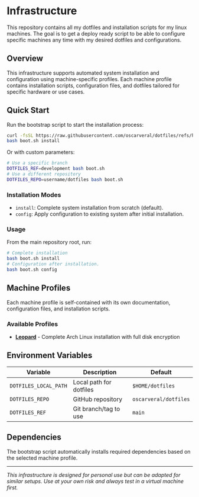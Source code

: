 # Infrastructure

This repository contains all my dotfiles and installation scripts for my linux machines. The goal is to get a
deploy ready script to be able to configure specific machines any time with my desired dotfiles and configurations.

## Overview

This infrastructure supports automated system installation and configuration using machine-specific profiles. Each machine profile contains installation scripts, configuration files, and dotfiles tailored for specific hardware or use cases.

## Quick Start

Run the bootstrap script to start the installation process:

```bash
curl -fsSL https://raw.githubusercontent.com/oscarveral/dotfiles/refs/heads/main/boot.sh
bash boot.sh install
```
Or with custom parameters:

```bash
# Use a specific branch
DOTFILES_REF=development bash boot.sh
# Use a different repository
DOTFILES_REPO=username/dotfiles bash boot.sh
```

### Installation Modes

- `install`: Complete system installation from scratch (default).
- `config`: Apply configuration to existing system after initial installation.

### Usage

From the main repository root, run:

```bash
# Complete installation
bash boot.sh install
# Configuration after installation.
bash boot.sh config
```

## Machine Profiles

Each machine profile is self-contained with its own documentation, configuration files, and installation scripts.

### Available Profiles

- **[Leopard](leopard/README.md)** - Complete Arch Linux installation with full disk encryption

## Environment Variables

| Variable | Description | Default |
|----------|-------------|---------|
| `DOTFILES_LOCAL_PATH` | Local path for dotfiles | `$HOME/dotfiles` |
| `DOTFILES_REPO` | GitHub repository | `oscarveral/dotfiles` |
| `DOTFILES_REF` | Git branch/tag to use | `main` |

## Dependencies

The bootstrap script automatically installs required dependencies based on the selected machine profile.

---

*This infrastructure is designed for personal use but can be adapted for similar setups. Use at your own risk and always test in a virtual machine first.*